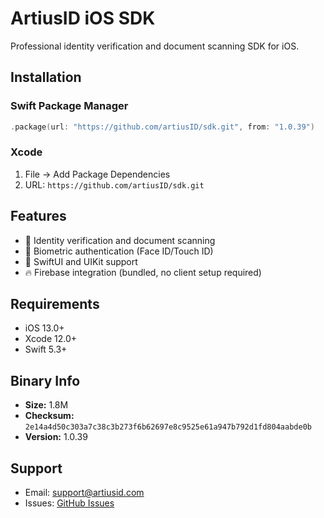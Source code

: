 # ArtiusID iOS SDK

Professional identity verification and document scanning SDK for iOS.

## Installation

### Swift Package Manager
```swift
.package(url: "https://github.com/artiusID/sdk.git", from: "1.0.39")
```

### Xcode
1. File → Add Package Dependencies
2. URL: `https://github.com/artiusID/sdk.git`

## Features

- 📱 Identity verification and document scanning
- 🔐 Biometric authentication (Face ID/Touch ID)
- 🎨 SwiftUI and UIKit support
- 🔥 Firebase integration (bundled, no client setup required)

## Requirements

- iOS 13.0+
- Xcode 12.0+
- Swift 5.3+

## Binary Info

- **Size:** 1.8M
- **Checksum:** `2e14a4d50c303a7c38c3b273f6b62697e8c9525e61a947b792d1fd804aabde0b`
- **Version:** 1.0.39

## Support

- Email: support@artiusid.com
- Issues: [GitHub Issues](https://github.com/artiusID/sdk/issues)
